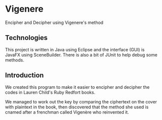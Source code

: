 # Vigenere
Encipher and Decipher using Vigenere's method
## Technologies
This project is written in Java using Eclipse and the interface (GUI) is JavaFX using SceneBuilder. 
There is also a bit of JUnit to help debug some methods.
## Introduction
We created this program to make it easier to encipher and decipher the codes in Lauren Child's Ruby Redfort books.

We managed to work out the key by comparing the ciphertext on the cover with plaintext in the book, 
then discovered that the method she used is cnamed after a frenchman called Vigenère who reinvented it. 
